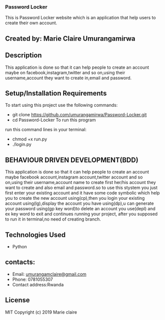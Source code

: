 ### Password Locker

This is Password Locker website which is an application that help users to create their own account. 

## Created by: Marie Claire Umurangamirwa

## Description

This application is done so that it can help people to create an account maybe on facebook,instagram,twitter and so on,using their username,account they want to create in,email and password. 

## Setup/Installation Requirements

To start using this project use the following commands:

* git clone https://github.com/umurangamirwa/Password-Locker.git
* cd Password-Locker
To run this program

run this command lines in your terminal:
* chmod +x run.py
* ./login.py

## BEHAVIOUR DRIVEN DEVELOPMENT(BDD)

This application is done so that it can help people to create an account maybe facebook account,instagram account,twitter account and so on,using their username,account name to create first her/his account they want to create and also email and password.so to use this stystem you just first enter your existing account and it have some code symbolic which help you to create the new account using(cp),then you login your existing account using(lg),display the account you have using(dp),u can generate your password using(gp key word)to delete an account you use(depl) and ex key word to exit and continues running your project, after you supposed to run it in terminal,no need of creating branch.

## Technologies Used

* Python

## contacts:

* Email: umurangamclaire@gmail.com
* Phone: 0781055307
* Contact address:Rwanda
## License

MIT Copyright (c) 2019 Marie claire